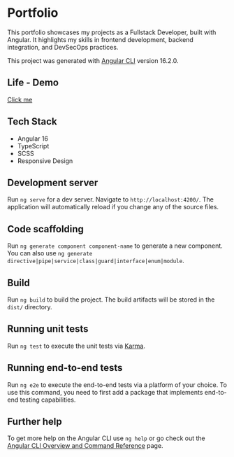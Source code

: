 # Portfolio

This portfolio showcases my projects as a Fullstack Developer, built with Angular. 
It highlights my skills in frontend development, backend integration, and DevSecOps practices.

This project was generated with [Angular CLI](https://github.com/angular/angular-cli) version 16.2.0.

## Life - Demo
[Click me](https://tobias-ruhmanseder.de)

## Tech Stack
- Angular 16
- TypeScript
- SCSS
- Responsive Design

## Development server

Run `ng serve` for a dev server. Navigate to `http://localhost:4200/`. The application will automatically reload if you change any of the source files.

## Code scaffolding

Run `ng generate component component-name` to generate a new component. You can also use `ng generate directive|pipe|service|class|guard|interface|enum|module`.

## Build

Run `ng build` to build the project. The build artifacts will be stored in the `dist/` directory.

## Running unit tests

Run `ng test` to execute the unit tests via [Karma](https://karma-runner.github.io).

## Running end-to-end tests

Run `ng e2e` to execute the end-to-end tests via a platform of your choice. To use this command, you need to first add a package that implements end-to-end testing capabilities.

## Further help

To get more help on the Angular CLI use `ng help` or go check out the [Angular CLI Overview and Command Reference](https://angular.io/cli) page.

